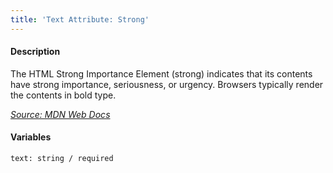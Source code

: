 ```yaml
---
title: 'Text Attribute: Strong'
---
```

#### Description
The HTML Strong Importance Element (strong) indicates that its contents have strong importance, seriousness, or urgency. Browsers typically render the contents in bold type.

*[Source: MDN Web Docs](https://developer.mozilla.org/en-US/docs/Web/HTML/Element/strong)*

#### Variables
~~~
text: string / required
~~~
